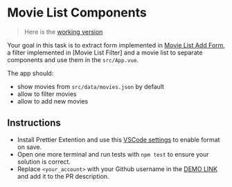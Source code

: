 # Movie List Components

> Here is the [working version](https://mate-academy.github.io/vue_movies-list-components/)

Your goal in this task is to extract form implemented in [Movie List Add Form](https://github.com/mate-academy/vue_movies-list-add-form), a filter implemented in [Movie List Filter] and a movie list to separate components and use them in the `src/App.vue`.

The app should:
- show movies from `src/data/movies.json` by default
- allow to filter movies
- allow to add new movies

## Instructions

- Install Prettier Extention and use this [VSCode settings](https://mate-academy.github.io/fe-program/tools/vscode/settings.json) to enable format on save.
- Open one more terminal and run tests with `npm test` to ensure your solution is correct.
- Replace `<your_account>` with your Github username in the [DEMO LINK](https://<your_account>.github.io/vue_movies-list-components/) and add it to the PR description.
